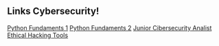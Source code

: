 ## Links Cybersecurity!

[Python Fundaments 1](https://skillsforall.com/es/course/python-essentials-1?courseLang=es-XL)
[Python Fundaments 2](https://skillsforall.com/es/course/python-essentials-2?courseLang=es-XL)
[Junior Cibersecurity Analist](https://skillsforall.com/es/career-path/cybersecurity?courseLang=es-XL)
[Ethical Hacking Tools](https://afsh4ck.gitbook.io/ethical-hacking-cheatsheet)
<!--
**Alexander09-15/Alexander09-15** is a ✨ _special_ ✨ repository because its `README.md` (this file) appears on your GitHub profile.

Here are some ideas to get you started:

- 🔭 I’m currently working on ...
- 🌱 I’m currently learning ...
- 👯 I’m looking to collaborate on ...
- 🤔 I’m looking for help with ...
- 💬 Ask me about ...
- 📫 How to reach me: ...
- 😄 Pronouns: ...
- ⚡ Fun fact: ...
-->
